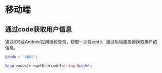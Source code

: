 # 移动端

## 通过code获取用户信息

通过iOS或Android应用授权登录，获取一次性code，通过后端服务器换取用户的信息。

```php
$code = 'CODE';

$app->mobile->getUsercode(string $code);
```
